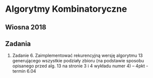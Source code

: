 # Algorytmy Kombinatoryczne
## Wiosna 2018

## Zadania
1. Zadanie 6. Zaimplementować rekurencyjną wersję algorytmu 13 generującego wszystkie podziały zbioru (na podstawie sposobu opisanego przed alg. 13 na stronie 3 i 4 wykładu numer 4) – 4pkt - termin 6.04
